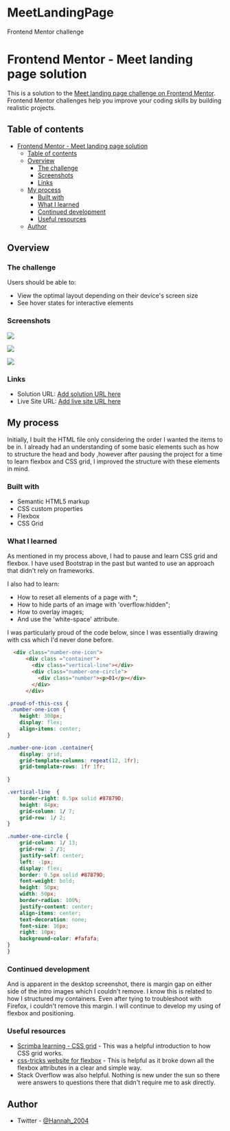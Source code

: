 # MeetLandingPage
Frontend Mentor challenge
# Frontend Mentor - Meet landing page solution

This is a solution to the [Meet landing page challenge on Frontend Mentor](https://www.frontendmentor.io/challenges/meet-landing-page-rbTDS6OUR). Frontend Mentor challenges help you improve your coding skills by building realistic projects. 

## Table of contents

- [Frontend Mentor - Meet landing page solution](#frontend-mentor---meet-landing-page-solution)
  - [Table of contents](#table-of-contents)
  - [Overview](#overview)
    - [The challenge](#the-challenge)
    - [Screenshots](#screenshots)
    - [Links](#links)
  - [My process](#my-process)
    - [Built with](#built-with)
    - [What I learned](#what-i-learned)
    - [Continued development](#continued-development)
    - [Useful resources](#useful-resources)
  - [Author](#author)


## Overview

### The challenge

Users should be able to:

- View the optimal layout depending on their device's screen size
- See hover states for interactive elements

### Screenshots

![](./Screenshots/Desktop-view-1440px-width.png)

![](./Screenshots/Tablet-view-700px.png)

![](./Screenshots/Mobile-view-375px-wide.png)


### Links

- Solution URL: [Add solution URL here](https://your-solution-url.com)
- Live Site URL: [Add live site URL here](https://your-live-site-url.com)

## My process

Initially, I built the HTML file only considering the order I wanted the items to be in. I already had an understanding of some basic elements such as how to structure the head and body ,however after pausing the project for a time to learn flexbox and CSS grid, I improved the structure with these elements in mind.


### Built with

- Semantic HTML5 markup
- CSS custom properties
- Flexbox
- CSS Grid


### What I learned
As mentioned in my process above, I had to pause and learn CSS grid and flexbox.  I have used Bootstrap in the past but wanted to use an approach that didn't rely on frameworks.

I also had to learn:
- How to reset all elements of a page with *;
- How to hide parts of an image with 'overflow:hidden";
- How to overlay images;
- And use the 'white-space' attribute.

I was particularly proud of the code below, since I was essentially drawing with css which I'd never done before.


```html
  <div class="number-one-icon">
      <div class ="container">
        <div class="vertical-line"></div>
        <div class="number-one-circle">
          <div class="number"><p>01</p></div>
        </div>
      </div>
```
```css
.proud-of-this-css {
 .number-one-icon {
    height: 300px;
    display: flex;
    align-items: center;
}

.number-one-icon .container{
    display: grid;
    grid-template-columns: repeat(12, 1fr);
    grid-template-rows: 1fr 1fr;
    
}

.vertical-line  {
    border-right: 0.5px solid #87879D;
    height: 84px;
    grid-column: 1/ 7;
    grid-row: 1/ 2;
}

.number-one-circle {
    grid-column: 1/ 13;
    grid-row: 2 /3; 
    justify-self: center;
    left: -1px;
    display: flex;
    border: 0.5px solid #87879D;
    font-weight: bold;
    height: 50px;
    width: 50px;
    border-radius: 100%;
    justify-content: center;
    align-items: center;
    text-decoration: none;
    font-size: 16px;
    right: 10px;
    background-color: #fafafa;
}
}
```

### Continued development

And is apparent in the desktop screenshot, there is margin gap on either side of the intro images which I couldn't remove.  I know this is related to how I structured my containers.  Even after tying to troubleshoot with Firefox, i couldn't remove this margin.  I will continue to develop my using of flexbox and positioning.

### Useful resources

- [Scrimba learning - CSS grid](https://scrimba.com/learn/cssgrid/) - This was a helpful introduction to how CSS grid works.
- [css-tricks website for flexbox](https://css-tricks.com/snippets/css/a-guide-to-flexbox/) - This is helpful as it broke down all the flexbox attributes in a clear and simple way.
- Stack Overflow was also helpful. Nothing is new under the sun so there were answers to questions there that didn't require me to ask directly.


## Author

- Twitter - [@Hannah_2004](https://twitter.com/Hannah_2004)

